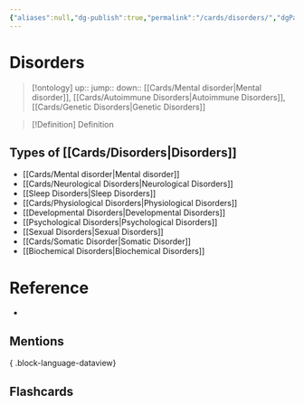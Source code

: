 ```yaml
---
{"aliases":null,"dg-publish":true,"permalink":"/cards/disorders/","dgPassFrontmatter":true}
---
```


# Disorders

> [!ontology]
> up:: 
> jump:: 
> down:: [[Cards/Mental disorder\|Mental disorder]], [[Cards/Autoimmune Disorders\|Autoimmune Disorders]], [[Cards/Genetic Disorders\|Genetic Disorders]]

> [!Definition] Definition

## Types of [[Cards/Disorders\|Disorders]]

- [[Cards/Mental disorder\|Mental disorder]]
- [[Cards/Neurological Disorders\|Neurological Disorders]]
- [[Sleep Disorders\|Sleep Disorders]]
- [[Cards/Physiological Disorders\|Physiological Disorders]]
- [[Developmental Disorders\|Developmental Disorders]]
- [[Psychological Disorders\|Psychological Disorders]]
- [[Sexual Disorders\|Sexual Disorders]]
- [[Cards/Somatic Disorder\|Somatic Disorder]]
- [[Biochemical Disorders\|Biochemical Disorders]]

# Reference

- 

## Mentions


{ .block-language-dataview}

## Flashcards